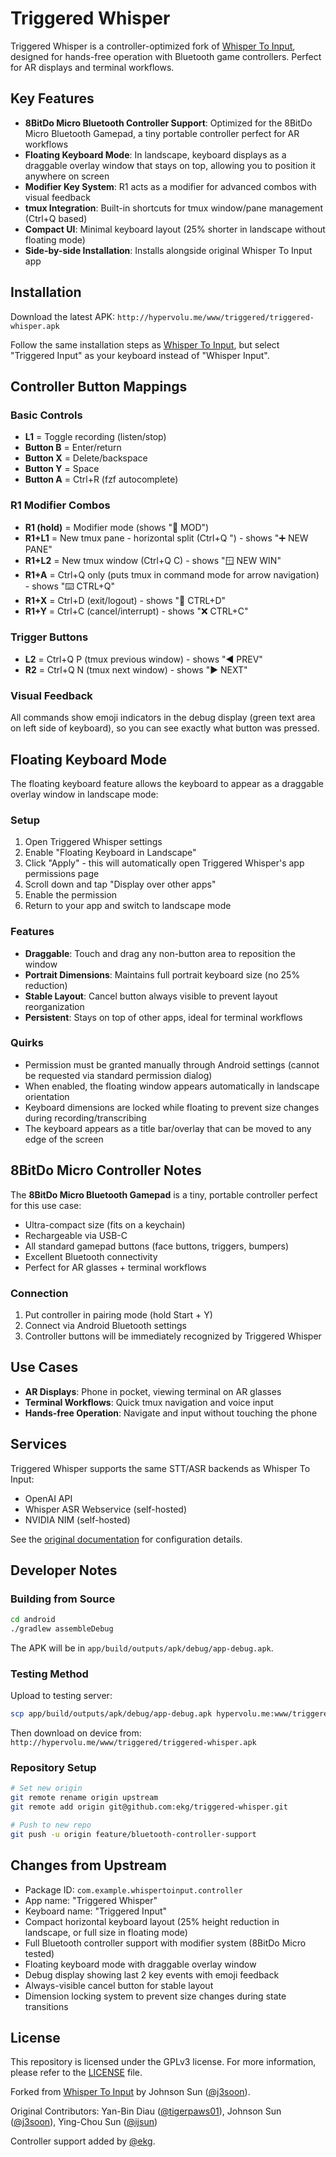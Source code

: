 # Triggered Whisper

Triggered Whisper is a controller-optimized fork of [Whisper To Input](https://github.com/j3soon/whisper-to-input), designed for hands-free operation with Bluetooth game controllers. Perfect for AR displays and terminal workflows.

## Key Features

- **8BitDo Micro Bluetooth Controller Support**: Optimized for the 8BitDo Micro Bluetooth Gamepad, a tiny portable controller perfect for AR workflows
- **Floating Keyboard Mode**: In landscape, keyboard displays as a draggable overlay window that stays on top, allowing you to position it anywhere on screen
- **Modifier Key System**: R1 acts as a modifier for advanced combos with visual feedback
- **tmux Integration**: Built-in shortcuts for tmux window/pane management (Ctrl+Q based)
- **Compact UI**: Minimal keyboard layout (25% shorter in landscape without floating mode)
- **Side-by-side Installation**: Installs alongside original Whisper To Input app

## Installation

Download the latest APK: `http://hypervolu.me/www/triggered/triggered-whisper.apk`

Follow the same installation steps as [Whisper To Input](https://github.com/j3soon/whisper-to-input#installation), but select "Triggered Input" as your keyboard instead of "Whisper Input".

## Controller Button Mappings

### Basic Controls
- **L1** = Toggle recording (listen/stop)
- **Button B** = Enter/return
- **Button X** = Delete/backspace
- **Button Y** = Space
- **Button A** = Ctrl+R (fzf autocomplete)

### R1 Modifier Combos
- **R1 (hold)** = Modifier mode (shows "🔧 MOD")
- **R1+L1** = New tmux pane - horizontal split (Ctrl+Q ") - shows "➕ NEW PANE"
- **R1+L2** = New tmux window (Ctrl+Q C) - shows "🪟 NEW WIN"
- **R1+A** = Ctrl+Q only (puts tmux in command mode for arrow navigation) - shows "⌨️ CTRL+Q"
- **R1+X** = Ctrl+D (exit/logout) - shows "🚪 CTRL+D"
- **R1+Y** = Ctrl+C (cancel/interrupt) - shows "❌ CTRL+C"

### Trigger Buttons
- **L2** = Ctrl+Q P (tmux previous window) - shows "◀️ PREV"
- **R2** = Ctrl+Q N (tmux next window) - shows "▶️ NEXT"

### Visual Feedback
All commands show emoji indicators in the debug display (green text area on left side of keyboard), so you can see exactly what button was pressed.

## Floating Keyboard Mode

The floating keyboard feature allows the keyboard to appear as a draggable overlay window in landscape mode:

### Setup
1. Open Triggered Whisper settings
2. Enable "Floating Keyboard in Landscape"
3. Click "Apply" - this will automatically open Triggered Whisper's app permissions page
4. Scroll down and tap "Display over other apps"
5. Enable the permission
6. Return to your app and switch to landscape mode

### Features
- **Draggable**: Touch and drag any non-button area to reposition the window
- **Portrait Dimensions**: Maintains full portrait keyboard size (no 25% reduction)
- **Stable Layout**: Cancel button always visible to prevent layout reorganization
- **Persistent**: Stays on top of other apps, ideal for terminal workflows

### Quirks
- Permission must be granted manually through Android settings (cannot be requested via standard permission dialog)
- When enabled, the floating window appears automatically in landscape orientation
- Keyboard dimensions are locked while floating to prevent size changes during recording/transcribing
- The keyboard appears as a title bar/overlay that can be moved to any edge of the screen

## 8BitDo Micro Controller Notes

The **8BitDo Micro Bluetooth Gamepad** is a tiny, portable controller perfect for this use case:
- Ultra-compact size (fits on a keychain)
- Rechargeable via USB-C
- All standard gamepad buttons (face buttons, triggers, bumpers)
- Excellent Bluetooth connectivity
- Perfect for AR glasses + terminal workflows

### Connection
1. Put controller in pairing mode (hold Start + Y)
2. Connect via Android Bluetooth settings
3. Controller buttons will be immediately recognized by Triggered Whisper

## Use Cases

- **AR Displays**: Phone in pocket, viewing terminal on AR glasses
- **Terminal Workflows**: Quick tmux navigation and voice input
- **Hands-free Operation**: Navigate and input without touching the phone

## Services

Triggered Whisper supports the same STT/ASR backends as Whisper To Input:
- OpenAI API
- Whisper ASR Webservice (self-hosted)
- NVIDIA NIM (self-hosted)

See the [original documentation](https://github.com/j3soon/whisper-to-input#services) for configuration details.

## Developer Notes

### Building from Source

```sh
cd android
./gradlew assembleDebug
```

The APK will be in `app/build/outputs/apk/debug/app-debug.apk`.

### Testing Method

Upload to testing server:
```sh
scp app/build/outputs/apk/debug/app-debug.apk hypervolu.me:www/triggered/triggered-whisper.apk
```

Then download on device from: `http://hypervolu.me/www/triggered/triggered-whisper.apk`

### Repository Setup

```sh
# Set new origin
git remote rename origin upstream
git remote add origin git@github.com:ekg/triggered-whisper.git

# Push to new repo
git push -u origin feature/bluetooth-controller-support
```

## Changes from Upstream

- Package ID: `com.example.whispertoinput.controller`
- App name: "Triggered Whisper"
- Keyboard name: "Triggered Input"
- Compact horizontal keyboard layout (25% height reduction in landscape, or full size in floating mode)
- Full Bluetooth controller support with modifier system (8BitDo Micro tested)
- Floating keyboard mode with draggable overlay window
- Debug display showing last 2 key events with emoji feedback
- Always-visible cancel button for stable layout
- Dimension locking system to prevent size changes during state transitions

## License

This repository is licensed under the GPLv3 license. For more information, please refer to the [LICENSE](android/LICENSE) file.

Forked from [Whisper To Input](https://github.com/j3soon/whisper-to-input) by Johnson Sun ([@j3soon](https://github.com/j3soon)).

Original Contributors: Yan-Bin Diau ([@tigerpaws01](https://github.com/tigerpaws01)), Johnson Sun ([@j3soon](https://github.com/j3soon)), Ying-Chou Sun ([@ijsun](https://github.com/ijsun))

Controller support added by [@ekg](https://github.com/ekg).
